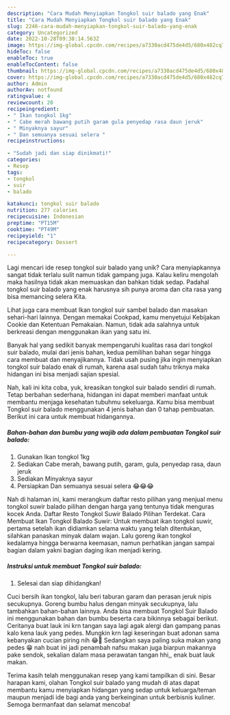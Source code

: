 ```yaml
---
description: "Cara Mudah Menyiapkan Tongkol suir balado yang Enak"
title: "Cara Mudah Menyiapkan Tongkol suir balado yang Enak"
slug: 2246-cara-mudah-menyiapkan-tongkol-suir-balado-yang-enak
category: Uncategorized
date: 2022-10-28T09:38:14.563Z
image: https://img-global.cpcdn.com/recipes/a7330acd475de4d5/680x482cq70/tongkol-suir-balado-foto-resep-utama.jpg
hideToc: false
enableToc: true
enableTocContent: false
thumbnail: https://img-global.cpcdn.com/recipes/a7330acd475de4d5/680x482cq70/tongkol-suir-balado-foto-resep-utama.jpg
cover: https://img-global.cpcdn.com/recipes/a7330acd475de4d5/680x482cq70/tongkol-suir-balado-foto-resep-utama.jpg
author: Admin
authorAv: notfound
ratingvalue: 4
reviewcount: 20
recipeingredient:
- " Ikan tongkol 1kg"
- " Cabe merah bawang putih garam gula penyedap rasa daun jeruk"
- " Minyaknya sayur"
- " Dan semuanya sesuai selera "
recipeinstructions:

- "Sudah jadi dan siap dinikmati!"
categories:
- Resep
tags:
- tongkol
- suir
- balado

katakunci: tongkol suir balado 
nutrition: 277 calories
recipecuisine: Indonesian
preptime: "PT15M"
cooktime: "PT49M"
recipeyield: "1"
recipecategory: Dessert

---
```





Lagi mencari ide resep tongkol suir balado yang unik? Cara menyiapkannya sangat tidak terlalu sulit namun tidak gampang juga. Kalau keliru mengolah maka hasilnya tidak akan memuaskan dan bahkan tidak sedap. Padahal tongkol suir balado yang enak harusnya sih punya aroma dan cita rasa yang bisa memancing selera Kita.





Lihat juga cara membuat Ikan tongkol suir sambel balado dan masakan sehari-hari lainnya. Dengan memakai Cookpad, kamu menyetujui Kebijakan Cookie dan Ketentuan Pemakaian. Namun, tidak ada salahnya untuk berkreasi dengan menggunakan ikan yang satu ini.

Banyak hal yang sedikit banyak mempengaruhi kualitas rasa dari tongkol suir balado, mulai dari jenis bahan, kedua pemilihan bahan segar hingga cara membuat dan menyajikannya. Tidak usah pusing jika ingin menyiapkan tongkol suir balado enak di rumah, karena asal sudah tahu triknya maka hidangan ini bisa menjadi sajian spesial.






Nah, kali ini kita coba, yuk, kreasikan tongkol suir balado sendiri di rumah. Tetap berbahan sederhana, hidangan ini dapat memberi manfaat untuk membantu menjaga kesehatan tubuhmu sekeluarga. Kamu bisa membuat Tongkol suir balado menggunakan 4 jenis bahan dan 0 tahap pembuatan. Berikut ini cara untuk membuat hidangannya.

<!--inarticleads1-->

##### Bahan-bahan dan bumbu yang wajib ada dalam pembuatan Tongkol suir balado:

1. Gunakan  Ikan tongkol 1kg
1. Sediakan  Cabe merah, bawang putih, garam, gula, penyedap rasa, daun jeruk
1. Sediakan  Minyaknya sayur
1. Persiapkan  Dan semuanya sesuai selera 😂😂😂


Nah di halaman ini, kami merangkum daftar resto pilihan yang menjual menu tongkol suwir balado pilihan dengan harga yang tentunya tidak menguras kocek Anda. Daftar Resto Tongkol Suwir Balado Pilihan Terdekat. Cara Membuat Ikan Tongkol Balado Suwir: Untuk membuat ikan tongkol suwir, pertama setelah ikan didiamkan selama waktu yang telah ditentukan, silahkan panaskan minyak dalam wajan. Lalu goreng ikan tongkol kedalamya hingga berwarna keemasan, namun perhatikan jangan sampai bagian dalam yakni bagian daging ikan menjadi kering. 

<!--inarticleads2-->

##### Instruksi untuk membuat Tongkol suir balado:


1. Selesai dan siap dihidangkan!

Cuci bersih ikan tongkol, lalu beri taburan garam dan perasan jeruk nipis secukupnya. Goreng bumbu halus dengan minyak secukupnya, lalu tambahkan bahan-bahan lainnya. Anda bisa membuat Tongkol Suir Balado ini menggunakan bahan dan bumbu beserta cara bikinnya sebagai berikut. Ceritanya buat lauk ini krn tangan saya lagi agak alergi dan gampang panas kalo kena lauk yang pedes. Mungkin krn lagi keseringan buat adonan sama kebanyakan cucian piring nih 😂🤭 Sedangkan saya paling suka makan yang pedes 😁 nah buat ini jadi penambah nafsu makan juga biarpun makannya pake sendok, sekalian dalam masa perawatan tangan hhi,, enak buat lauk makan. 

Terima kasih telah menggunakan resep yang kami tampilkan di sini. Besar harapan kami, olahan Tongkol suir balado yang mudah di atas dapat membantu kamu menyiapkan hidangan yang sedap untuk keluarga/teman maupun menjadi ide bagi anda yang berkeinginan untuk berbisnis kuliner. Semoga bermanfaat dan selamat mencoba!
